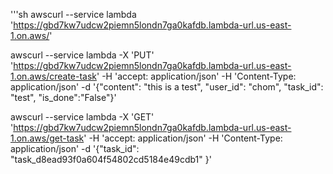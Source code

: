 '''sh
awscurl --service lambda 'https://gbd7kw7udcw2piemn5londn7ga0kafdb.lambda-url.us-east-1.on.aws/'

awscurl --service lambda -X 'PUT' 'https://gbd7kw7udcw2piemn5londn7ga0kafdb.lambda-url.us-east-1.on.aws/create-task' -H 'accept: application/json' -H 'Content-Type: application/json' -d '{"content": "this is a test", "user_id": "chom", "task_id": "test", "is_done":"False"}'

awscurl --service lambda -X 'GET' 'https://gbd7kw7udcw2piemn5londn7ga0kafdb.lambda-url.us-east-1.on.aws/get-task' -H 'accept: application/json' -H 'Content-Type: application/json' -d '{"task_id": "task_d8ead93f0a604f54802cd5184e49cdb1" }'
